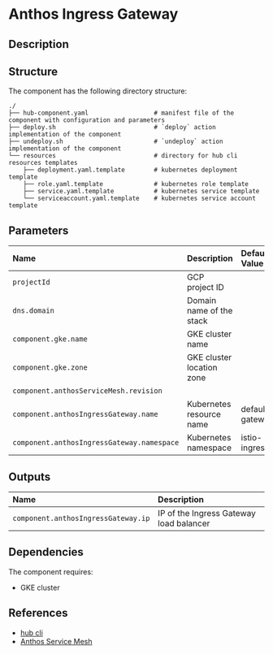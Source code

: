 # Anthos Ingress Gateway

## Description

## Structure

The component has the following directory structure:

```text
./
├── hub-component.yaml                  # manifest file of the component with configuration and parameters
├── deploy.sh                           # `deploy` action implementation of the component
├── undeploy.sh                         # `undeploy` action implementation of the component
└── resources                           # directory for hub cli resources templates
    ├── deployment.yaml.template        # kubernetes deployment template
    ├── role.yaml.template              # kubernetes role template
    ├── service.yaml.template           # kubernetes service template
    └── serviceaccount.yaml.template    # kubernetes service account template
```

## Parameters

| Name      | Description | Default Value | Required
| :-------- | :--------   | :--------     | :--:
| `projectId` | GCP project ID | | x
| `dns.domain` | Domain name of the stack | | x
| `component.gke.name` | GKE cluster name | | x
| `component.gke.zone` | GKE cluster location zone | |
| `component.anthosServiceMesh.revision` | | | x
| `component.anthosIngressGateway.name` | Kubernetes resource name | default-gateway |
| `component.anthosIngressGateway.namespace` | Kubernetes namespace | istio-ingress |

## Outputs

| Name      | Description |
| :-------- | :--------   |
| `component.anthosIngressGateway.ip` | IP of the Ingress Gateway load balancer |

## Dependencies

The component requires:

* GKE cluster

## References

* [hub cli](https://github.com/agilestacks/hub/wiki)
* [Anthos Service Mesh](https://cloud.google.com/service-mesh/docs/gateways)
